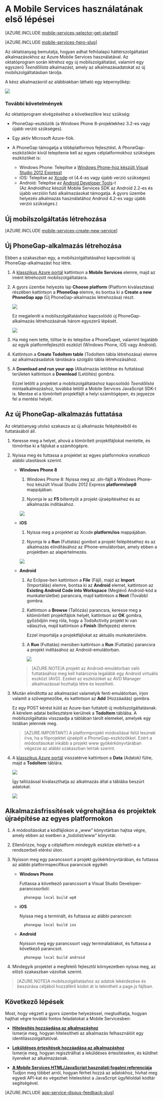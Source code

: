 <properties
    pageTitle="Ismerkedés az Azure Mobile Services PhoneGap/cordova-alkalmazásokkal való használatával | Microsoft Azure"
    description="Ez az oktatóanyag segítséget nyújt az Azure Mobile Services PhoneGappel való használatában az iOS-, Android- és Windows Phone-alkalmazások fejlesztéséhez."
    services="mobile-services"
    documentationCenter=""
    authors="ggailey777"
    manager="dwrede"
    editor=""/>

<tags
    ms.service="mobile-services"
    ms.workload="mobile"
    ms.tgt_pltfrm="mobile-phonegap"
    ms.devlang="multiple"
    ms.topic="get-started-article" 
    ms.date="02/10/2016"
    ms.author="ggailey777"/>

# A Mobile Services használatának első lépései

[AZURE.INCLUDE [mobile-services-selector-get-started](../../includes/mobile-services-selector-get-started.md)]
&nbsp;

[AZURE.INCLUDE [mobile-services-hero-slug](../../includes/mobile-services-hero-slug.md)]

Az oktatóanyag bemutatja, hogyan adhat felhőalapú háttérszolgáltatást alkalmazásokhoz az Azure Mobile Services használatával. Az oktatóprogram során létrehoz egy új mobilszolgáltatást, valamint egy egyszerű _Teendőlista_ alkalmazást, amely az alkalmazásadatokat az új mobilszolgáltatásban tárolja.

A kész alkalmazásról az alábbiakban látható egy képernyőkép:

![][3]

### További követelmények

Az oktatóprogram elvégzéséhez a következőkre lesz szükség:

+ PhoneGap-eszközök (a Windows Phone 8-projektekhez 3.2-es vagy újabb verzió szükséges).

+ Egy aktív Microsoft Azure-fiók.

+ A PhoneGap támogatja a többplatformos fejlesztést. A PhoneGap-eszközökön kívül telepítenie kell az egyes célplatformokhoz szükséges eszközöket is:

    - Windows Phone: Telepítse a [Windows Phone-hoz készült Visual Studio 2012 Expresst](https://go.microsoft.com/fwLink/p/?LinkID=268374)
    - iOS: Telepítse az [Xcode]-ot (4.4-es vagy újabb verzió szükséges)
    - Android: Telepítse az [Android Developer Tools][Android SDK]-t
        <br/>(Az Androidhoz készült Mobile Services SDK az Android 2.2-es és újabb verzióin futó alkalmazásokat támogatja. A gyors üzembe helyezés alkalmazás használatához Android 4.2-es vagy újabb verzió szükséges.)

## Új mobilszolgáltatás létrehozása

[AZURE.INCLUDE [mobile-services-create-new-service](../../includes/mobile-services-create-new-service.md)]

## Új PhoneGap-alkalmazás létrehozása

Ebben a szakaszban egy, a mobilszolgáltatásához kapcsolódó új PhoneGap-alkalmazást hoz létre.

1.  A [klasszikus Azure portál] kattintson a **Mobile Services** elemre, majd az imént létrehozott mobilszolgáltatásra.

2. A gyors üzembe helyezés lap **Choose platform** (Platform kiválasztása) részében kattintson a **PhoneGap** elemre, és bontsa ki a **Create a new PhoneGap app** (Új PhoneGap-alkalmazás létrehozása) részt.

    ![][0]

    Ez megjeleníti a mobilszolgáltatáshoz kapcsolódó új PhoneGap-alkalmazás létrehozásának három egyszerű lépését.

    ![][1]

3. Ha még nem tette, töltse le és telepítse a PhoneGapet, valamint legalább az egyik platformfejlesztői eszközt (Windows Phone, iOS vagy Android).

4. Kattintson a **Create TodoItem table** (TodoItem tábla létrehozása) elemre az alkalmazásadatok tárolására szolgáló tábla létrehozásához.

5. A **Download and run your app** (Alkalmazás letöltése és futtatása) területen kattintson a **Download** (Letöltés) gombra.

    Ezzel letölti a projektet a mobilszolgáltatáshoz kapcsolódó _Teendőlista_ mintaalkalmazáshoz, továbbá letölti a Mobile Services JavaScript SDK-t is. Mentse el a tömörített projektfájlt a helyi számítógépen, és jegyezze fel a mentési helyét.

## Az új PhoneGap-alkalmazás futtatása

Az oktatóanyag utolsó szakasza az új alkalmazás felépítéséből és futtatásából áll.

1.  Keresse meg a helyet, ahová a tömörített projektfájlokat mentette, és tömörítse ki a fájlokat a számítógépre.

2.  Nyissa meg és futtassa a projektet az egyes platformokra vonatkozó alábbi utasítások szerint.

    + **Windows Phone 8**

        1. Windows Phone 8: Nyissa meg az .sln-fájlt a Windows Phone-hoz készült Visual Studio 2012 Express **platforms\wp8** mappájában.

        2. Nyomja le az **F5** billentyűt a projekt újraépítéséhez és az alkalmazás indításához.

        ![][2]

    + **iOS**

        1. Nyissa meg a projektet az Xcode **platform/ios** mappájában.

        2. Nyomja le a **Run** (Futtatás) gombot a projekt felépítéséhez és az alkalmazás elindításához az iPhone-emulátorban, amely ebben a projektben az alapértelmezés.

        ![][3]

    + **Android**

        1. Az Eclipse-ben kattintson a **File** (Fájl), majd az **Import** (Importálás) elemre, bontsa ki az **Android** elemet, kattintson az **Existing Android Code into Workspace** (Meglévő Android-kód a munkaterületbe) parancsra, majd kattintson a **Next** (Tovább) gombra.

        2. Kattintson a **Browse** (Tallózás) parancsra, keresse meg a kitömörített projektfájlok helyét, kattintson az **OK** gombra, győződjön meg róla, hogy a TodoActivity projekt ki van választva, majd kattintson a **Finish** (Befejezés) elemre. <p>Ezzel importálja a projektfájlokat az aktuális munkaterületre.</p>

        3. A **Run** (Futtatás) menüben kattintson a **Run** (Futtatás) parancsra a projekt indításához az Android-emulátorban.

            ![][4]

        >[AZURE.NOTE]A projekt az Android-emulátorban való futtatásához meg kell határoznia legalább egy Android virtuális eszközt (AVD). Ezeket az eszközöket az AVD Manager alkalmazással hozhatja létre és kezelheti.


3. Miután elindította az alkalmazást valamelyik fenti emulátorban, írjon valamit a szövegmezőbe, és kattintson az **Add** (Hozzáadás) gombra.

    Ez egy POST kérést küld az Azure-ban futtatott új mobilszolgáltatásnak. A kérelem adatai beillesztésre kerülnek a **TodoItem** táblába. A mobilszolgáltatás visszaadja a táblában tárolt elemeket, amelyek egy listában jelennek meg.

    > [AZURE.IMPORTANT] A platformprojekt módosításai felül lesznek írva, ha a főprojektet újraépíti a PhoneGap-eszközökkel. Ezért a módosításokat inkább a projekt www gyökérkönyvtárában végezze az alábbi szakaszban leírtak szerint.

4. A [klasszikus Azure portál] visszatérve kattintson a **Data** (Adatok) fülre, majd a **TodoItem** táblára.

    ![](./media/mobile-services-javascript-backend-phonegap-get-started/mobile-data-tab.png)

    Így tallózással kiválaszthatja az alkalmazás által a táblába beszúrt adatokat.

    ![](./media/mobile-services-javascript-backend-phonegap-get-started/mobile-data-browse.png)


## Alkalmazásfrissítések végrehajtása és projektek újraépítése az egyes platformokon

1. A módosításokat a kódfájlokon a „www” könyvtárban hajtsa végre, amely ebben az esetben a „todolist/www” könyvtár.

2. Ellenőrizze, hogy a célplatform mindegyik eszköze elérhető-e a rendszerbeli elérési úton.

2. Nyisson meg egy parancssort a projekt gyökérkönyvtárában, és futtassa az alábbi platformspecifikus parancsok egyikét:

    + **Windows Phone**

        Futtassa a következő parancssort a Visual Studio Developer-parancssorból:

            phonegap local build wp8

    + **iOS**

        Nyissa meg a terminált, és futtassa az alábbi parancsot:

            phonegap local build ios

    + **Android**

        Nyisson meg egy parancssort vagy terminálablakot, és futtassa a következő parancsot.

            phonegap local build android

4. Mindegyik projektet a megfelelő fejlesztői környezetben nyissa meg, az előző szakaszban vázoltak szerint.

>[AZURE.NOTE]A mobilszolgáltatáshoz az adatok lekérdezése és beszúrása céljából hozzáférő kódot át is tekintheti a page.js fájlban.

## Következő lépések
Most, hogy végzett a gyors üzembe helyezéssel, megtudhatja, hogyan hajthat végre további fontos feladatokat a Mobile Servicesben:

* **[Hitelesítés hozzáadása az alkalmazáshoz]**  
  Ismerje meg, hogyan hitelesítheti az alkalmazás felhasználóit egy identitásszolgáltatóval.  

* **[Leküldéses értesítések hozzáadása az alkalmazáshoz](https://msdn.microsoft.com/magazine/dn879353.aspx)**  
  Ismerje meg, hogyan regisztrálhat a leküldéses értesítésekre, és küldhet ilyeneket az alkalmazásnak.

* **[A Mobile Services HTML/JavaScript használati fogalmi referenciája](mobile-services-html-how-to-use-client-library.md)**  
  Tudjon meg többet arról, hogyan férhet hozzá az adatokhoz, hívhat meg egyedi API-kat és végezhet hitelesítést a JavaScript ügyféloldali kódtár segítségével.

[AZURE.INCLUDE [app-service-disqus-feedback-slug](../../includes/app-service-disqus-feedback-slug.md)]

<!-- Images. -->
[0]: ./media/mobile-services-javascript-backend-phonegap-get-started/portal-screenshot1.png
[1]: ./media/mobile-services-javascript-backend-phonegap-get-started/portal-screenshot2.png
[2]: ./media/mobile-services-javascript-backend-phonegap-get-started/mobile-portal-quickstart-wp8.png
[3]: ./media/mobile-services-javascript-backend-phonegap-get-started/mobile-portal-quickstart-ios.png
[4]: ./media/mobile-services-javascript-backend-phonegap-get-started/mobile-portal-quickstart-android.png

<!-- URLs. -->
[Hitelesítés hozzáadása az alkalmazáshoz]: mobile-services-html-get-started-users.md
[Android SDK]: https://go.microsoft.com/fwLink/p/?LinkID=280125
[klasszikus Azure portál]: https://manage.windowsazure.com/
[Xcode]: https://go.microsoft.com/fwLink/p/?LinkID=266532
[Windows Phone-hoz készült Visual Studio 2012 Express]: https://go.microsoft.com/fwLink/p/?LinkID=268374
 


<!--HONumber=Jun16_HO2--->


